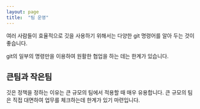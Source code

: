 ```yaml
---
layout: page
title:  "팀 운영"
---
```

여러 사람들이 효율적으로 깃을 사용하기 위해서는 다양한 git 명령어를 알아 두는 것이 좋습니다.

git의 일부의 명령만을 이용하여 원활한 협업을 하는 데는 한계가 있습니다.

## 큰팀과 작은팀
깃은 정책을 정하는 이유는 큰 규모의 팀에서 적용할 때 매우 유용합니다.
큰 규모의 팀은 직접 대면하여 업무를 체크하는데 한계가 있기 마련입니다.





